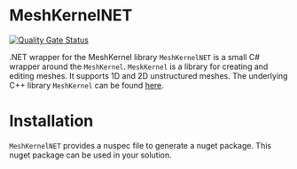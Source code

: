 # MeshKernelNET

[![Quality Gate Status](https://sonarcloud.io/api/project_badges/measure?project=Deltares_MeshKernelNET&metric=alert_status)](https://sonarcloud.io/summary/new_code?id=Deltares_MeshKernelNET)

.NET wrapper for the MeshKernel library
`MeshKernelNET` is a  small C# wrapper around the `MeshKernel`. `MeskKernel` is a library for creating and editing meshes. It supports 1D and 2D unstructured meshes.
The underlying C++ library `MeshKernel` can be found [here](https://github.com/Deltares/MeshKernel).

# Installation
`MeshKernelNET` provides a nuspec file to generate a nuget package. This nuget package can be used in your solution.
